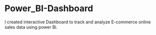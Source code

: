 # Power_BI-Dashboard
I  created interactive Dashboard to track and analyze E-commerce online sales data using power Bi.
 
